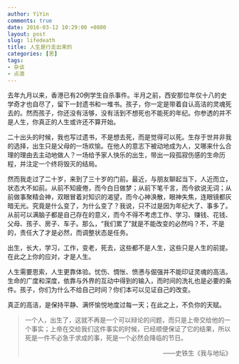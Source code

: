```yaml
---
author: YiYin
comments: true
date: 2016-03-12 10:29:00 +0800
layout: post
slug: lifedeath
title: 人生是行走出来的
categories: [思]
tags:
- 杂谈
- 点滴
---
```


去年九月以来，香港已有20例学生自杀事件。半月之前，西安那位年仅十八的史学奇才也自尽了，留下一封遗书和一堆书。孩子，你一定是带着自认高洁的灵魂死去的。然而孩子，你还没有活够，没有活到不想死也不能死的年纪。你参透的并不是人生，你真正的人生或许还不算开始。

二十出头的时候，我也写过遗书，不是想去死，而是觉得可以死。生存于世并非我的选择，出生只是父母的一场欢愉。在他人的意志下被动地成为人，又哪来什么合理的理由去主动地做人？一场给予家人快乐的出生，带出一段孤寂伤感的生命历程，并注定一个终将毁灭的结局。

然而我走过了二十岁，来到了三十岁的门前。最近，与朋友聊起当下，人近而立，状态大不如前。从前不知疲倦，而今白日做梦；从前下笔千言，而今欲说无词；从前做事聚精会神，双眼冒着对知识的渴望，而今心神涣散，眼神失焦，连眼镜都灰暗无光。究竟是什么变了，为什么变了？我说，只不过是因为年纪大了、事多了。从前可以满脑子都是自己存在的意义，而今不得不考虑工作、学习、赚钱、花钱、父母、孩子、房子、车子。那么，“我们累了”就是不能改变的必然吗？不，不是的，责任大了才是必然，而调整状态是任务。

出生，长大，学习，工作，变老，死去，这些都不是人生，这些只是人生的前提。在此之上你的应对，才是人生。

人生需要思索，人生更靠体验。忧伤、惆怅、愤懑与倔强并不能印证灵魂的高洁。生命的广度和深度，依靠与外界的互动中得到的输入，而时间的洗礼也是必要的条件。孩子，你们为什么不给自己时间？你们本可以见证自己的改变。

真正的高洁，是保持平静、满怀愉悦地度过每一天；在此之上，不负你的天赋。


<div class="quote"> <blockquote>
一个人，出生了，这就不再是一个可以辩论的问题，而只是上帝交给他的一个事实；上帝在交给我们这件事实的时候，已经顺便保证了它的结果，所以死是一件不必急于求成的事，死是一个必然会降临的节日。
<br/>
<p align="right">——史铁生《我与地坛》</p>
</blockquote>
</div>
